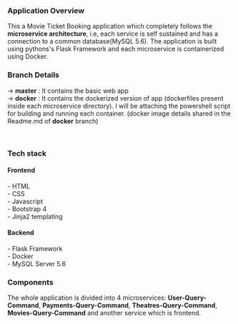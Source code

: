 <h3>Application Overview</h3>

This a Movie Ticket Booking application which completely follows the <b>microservice architecture</b>, i.e, each service is self sustained and has a connection to a common database(MySQL 5.6). The application is built using pythons's Flask Framework and each microservice is containerized using Docker.

<h3>Branch Details</h3>

-> <b>master</b> : It contains the basic web app<br>
-> <b>docker</b> : It contains the dockerized version of app (dockerfiles present inside each microservice directory). I will be attaching the powershell script for building and running each container. (docker image details shared in the Readme.md of <b>docker</b> branch)

<br>
<h3>Tech stack</h3>

<h4>Frontend</h4>
- HTML
<br>- CSS
<br>- Javascript
<br>- Bootstrap 4
<br>- Jinja2 templating

<h4>Backend</h4>
- Flask Framework
<br>- Docker
<br>- MySQL Server 5.6


<br>
<h3>Components</h3>

The whole application is divided into 4 microservices: <b>User-Query-Command</b>, <b>Payments-Query-Command</b>, <b>Theatres-Query-Command</b>, <b>Movies-Query-Command</b> and another service which is frontend.

